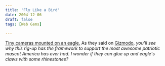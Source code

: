 ```yaml
---
title: 'Fly Like a Bird'
date: 2004-12-06
draft: false
tags: [Web Gems]

---
```


[Tiny cameras mounted on an eagle.](http://media.animal.discovery.com/convergence/spyonthewild/birdtech/birdtech.html) As they said on [Gizmodo](http://www.gizmodo.com/gadgets/digital-cameras/animal-planets-eagle-cam-026965.php), _you'll see why this rig-up has the framework to support the most awesome patriotic mascot America has ever had. I wonder if they can glue up and eagle's claws with some rhinestones?_